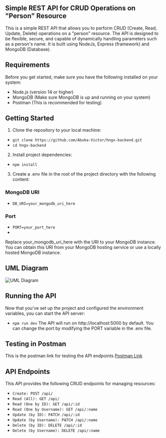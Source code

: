 ## Simple REST API for CRUD Operations on "Person" Resource

This is a simple REST API that allows you to perform CRUD (Create, Read, Update, Delete) operations on a "person" resource. The API is designed to be flexible, secure, and capable of dynamically handling parameters such as a person's name. It is built using NodeJs, Express (framework) and MongoDB (Database). 

## Requirements
Before you get started, make sure you have the following installed on your system:

- Node.js (version 14 or higher)
- MongoDB (Make sure MongoDB is up and running on your system)
- Postman (This is recommended for testing)

## Getting Started
1. Clone the repository to your local machine:

- `git clone https://github.com/Abuka-Victor/hngx-backend.git`
- `cd hngx-backend`

2. Install project dependencies:
   
- `npm install`
  
3. Create a .env file in the root of the project directory with the following content:

### MongoDB URI

- `DB_URI=your_mongodb_uri_here`

### Port
- `PORT=your_port_here`
- 
Replace your_mongodb_uri_here with the URI to your MongoDB instance. You can obtain this URI from your MongoDB hosting service or use a locally hosted MongoDB instance.

## UML Diagram 

![UML Diagram](https://github.com/ayobamy/hngx_projects/assets/59466195/c6ee9bc7-f59d-4a15-81c9-e42733cfdd42)

## Running the API
Now that you've set up the project and configured the environment variables, you can start the API server:

- `npm run dev`
The API will run on http://localhost:5000 by default. You can change the port by modifying the PORT variable in the .env file.

## Testing in Postman
This is the postman link for testing the API endpoints
<a href='https://www.postman.com/ahmedolawale/workspace/hgnx/collection/26466520-6b66656b-629d-414c-8544-b261e24ade13?action=share&creator=26466520'>Postman Link</a>


## API Endpoints
This API provides the following CRUD endpoints for managing resources:

- `Create: POST /api/`
- `Read (All): GET /api/`
- `Read (One by ID): GET /api/:id`
- `Read (One by Username): GET /api/:name`
- `Update (by ID): PATCH /api/:id`
- `Update (by Username): PATCH /api/:name`
- `Delete (by ID): DELETE /api/:id`
- `Delete (by Username): DELETE /api/:name`
  
